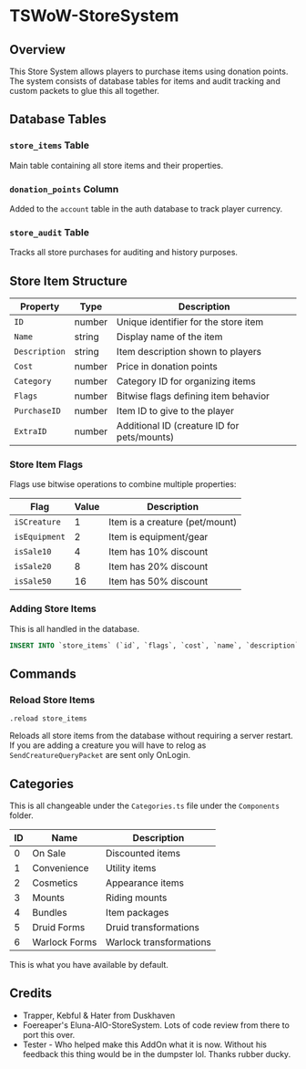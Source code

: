 # TSWoW-StoreSystem

## Overview
This Store System allows players to purchase items using donation points. The system consists of database tables for items and audit tracking and custom packets to glue this all together.

## Database Tables

### `store_items` Table
Main table containing all store items and their properties.

### `donation_points` Column
Added to the `account` table in the auth database to track player currency.

### `store_audit` Table
Tracks all store purchases for auditing and history purposes.

## Store Item Structure

| Property | Type | Description |
|----------|------|-------------|
| `ID` | number | Unique identifier for the store item |
| `Name` | string | Display name of the item |
| `Description` | string | Item description shown to players |
| `Cost` | number | Price in donation points |
| `Category` | number | Category ID for organizing items |
| `Flags` | number | Bitwise flags defining item behavior |
| `PurchaseID` | number | Item ID to give to the player |
| `ExtraID` | number | Additional ID (creature ID for pets/mounts) |

### Store Item Flags

Flags use bitwise operations to combine multiple properties:

| Flag | Value | Description |
|------|-------|-------------|
| `iSCreature` | 1 | Item is a creature (pet/mount) |
| `isEquipment` | 2 | Item is equipment/gear |
| `isSale10` | 4 | Item has 10% discount |
| `isSale20` | 8 | Item has 20% discount |
| `isSale50` | 16 | Item has 50% discount |

### Adding Store Items
This is all handled in the database.

```sql
INSERT INTO `store_items` (`id`, `flags`, `cost`, `name`, `description`, `category`, `purchase_id`, `extra_id`) VALUES (1, 1, 1, 'Swift Spectral Tiger', 'A majestic spectral tiger mount', 3, 33225, 24004);
```

## Commands

### Reload Store Items
```
.reload store_items
```
Reloads all store items from the database without requiring a server restart. If you are adding a creature you will have to relog as `SendCreatureQueryPacket` are sent only OnLogin.

## Categories 
This is all changeable under the `Categories.ts` file under the `Components` folder. 

| ID | Name | Description |
|----|------|-------------|
| 0 | On Sale | Discounted items |
| 1 | Convenience | Utility items |
| 2 | Cosmetics | Appearance items |
| 3 | Mounts | Riding mounts |
| 4 | Bundles | Item packages |
| 5 | Druid Forms | Druid transformations |
| 6 | Warlock Forms | Warlock transformations |

This is what you have available by default.

## Credits

- Trapper, Kebful & Hater from Duskhaven
- Foereaper's Eluna-AIO-StoreSystem. Lots of code review from there to port this over.
- Tester - Who helped make this AddOn what it is now. Without his feedback this thing would be in the dumpster lol. Thanks rubber ducky.
